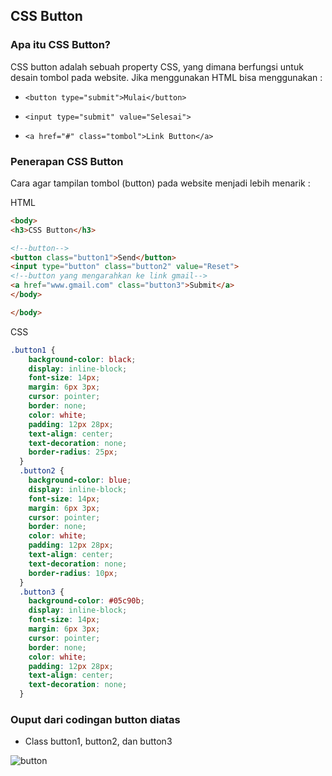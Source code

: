 ## CSS Button

### Apa itu CSS Button?

CSS button adalah sebuah property CSS, yang dimana berfungsi untuk desain tombol pada website.
Jika menggunakan HTML bisa menggunakan :

<!--Button dengan menggunakan syntax aslinya-->
- ``<button type="submit">Mulai</button>``
<!--Button dengan menggunakan syntax input-->
- ``<input type="submit" value="Selesai">``
<!--Button dengan dibungkus link-->
- ``<a href="#" class="tombol">Link Button</a>``

### Penerapan CSS Button

Cara agar tampilan tombol (button) pada website menjadi lebih menarik :

HTML
```html
<body>
<h3>CSS Button</h3>

<!--button-->
<button class="button1">Send</button>
<input type="button" class="button2" value="Reset">
<!--button yang mengarahkan ke link gmail-->
<a href="www.gmail.com" class="button3">Submit</a>
</body>

</body>
```
CSS
```css
.button1 {
    background-color: black;
    display: inline-block;
    font-size: 14px;
    margin: 6px 3px;
    cursor: pointer;
    border: none;
    color: white;
    padding: 12px 28px;
    text-align: center;
    text-decoration: none;
    border-radius: 25px;
  }
  .button2 {
    background-color: blue;
    display: inline-block;
    font-size: 14px;
    margin: 6px 3px;
    cursor: pointer;
    border: none;
    color: white;
    padding: 12px 28px;
    text-align: center;
    text-decoration: none;
    border-radius: 10px;
  }
  .button3 {
    background-color: #05c90b;
    display: inline-block;
    font-size: 14px;
    margin: 6px 3px;
    cursor: pointer;
    border: none;
    color: white;
    padding: 12px 28px;
    text-align: center;
    text-decoration: none;
  }
```

### Ouput dari codingan button diatas

- Class button1, button2, dan button3

![button](https://user-images.githubusercontent.com/89055857/137584239-be4e7684-6336-4330-ada5-bd397987cd7e.PNG)
